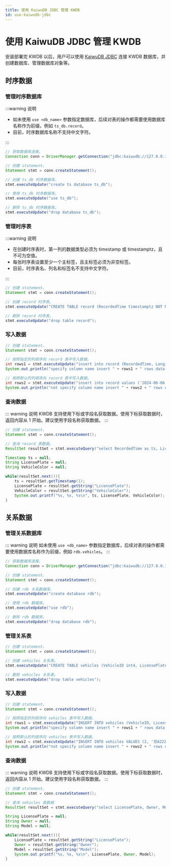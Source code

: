 ```yaml
---
title: 使用 KaiwuDB JDBC 管理 KWDB
id: use-kaiwudb-jdbc
---
```


# 使用 KaiwuDB JDBC 管理 KWDB

安装部署完 KWDB 以后，用户可以使用 [KaiwuDB JDBC](../../development/connect-kaiwudb/java/connect-jdbc.md) 连接 KWDB 数据库，并创建数据库、管理数据库对象等。

## 时序数据

### 管理时序数据库

:::warning 说明

- 如未使用 `use <db_name>` 参数指定数据库，后续对表的操作都需要使用数据库名称作为前缀，例如 `ts_db.record`。
- 目前，时序数据库名称不支持中文字符。

:::

```java
// 获取数据库连接。
Connection conn = DriverManager.getConnection("jdbc:kaiwudb://127.0.0.1:26257/defaultdb?user=root&password=123");

// 创建 statement。
Statement stmt = conn.createStatement();

// 创建 ts_db 时序数据库。
stmt.executeUpdate("create ts database ts_db");

// 使用 ts_db 时序数据库。
stmt.executeUpdate("use ts_db");

// 删除 ts_db 时序数据库。
stmt.executeUpdate("drop database ts_db");
```

### 管理时序表

:::warning 说明

- 在创建时序表时，第一列的数据类型必须为 timestamp 或 timestamptz，且不可为空值。
- 每张时序表设置至少一个主标签，且主标签必须为非空标签。
- 目前，时序表名、列名和标签名不支持中文字符。

:::

```java
// 创建 statement。
Statement stmt = conn.createStatement();

// 创建 record 时序表。
stmt.executeUpdate("CREATE TABLE record (RecordedTime timestamptz NOT NULL, Longitude float, Latitude float, EngineRPM int) TAGs (LicensePlate varchar(10) NOT NULL, VehicleColor varchar(10)) PRIMARY TAGS (LicensePlate)");

// 删除 record 时序表。
stmt.executeUpdate("drop table record");
```

### 写入数据

```java
// 创建 statement。
Statement stmt = conn.createStatement();

// 按照指定的列顺序向 record 表中写入数据。
int rows1 = stmt.executeUpdate("insert into record (RecordedTime, Longitude, Latitude, EngineRPM, LicensePlate, VehicleColor) values ('2024-06-06 10:00:00', 40.2, 116.2, 3000, '京A11111', '黑')");
System.out.println("specify column name insert " + rows1 + " rows data.");

// 按照默认的列顺序向 record 表中写入数据。
int rows2 = stmt.executeUpdate("insert into record values ('2024-06-06 10:00:01', 39.3, 116.1, 0, '京A22222', '白')");
System.out.println("not specify column name insert " + rows2 + " rows data.");
```

### 查询数据

::: warning 说明
KWDB 支持使用下标或字段名获取数据。使用下标获取数据时，返回内容从 1 开始。建议使用字段名称获取数据。
:::

```java
// 创建 statement。
Statement stmt = conn.createStatement();

// 查询 record 表数据。
ResultSet resultSet = stmt.executeQuery("select RecordedTime as ts, LicensePlate, VehicleColor from record");

Timestamp ts = null;
String LicensePlate = null;
String VehicleColor = null;

while(resultSet.next()){
    ts = resultSet.getTimestamp(1);
    LicensePlate = resultSet.getString("LicensePlate");
    VehicleColor = resultSet.getString("VehicleColor");
    System.out.printf("%s, %s, %s\n", ts, LicensePlate, VehicleColor);
}
```

## 关系数据

### 管理关系数据库

::: warning 说明
如未使用 `use <db_name>` 参数指定数据库，后续对表的操作都需要使用数据库名称作为前缀，例如 `rdb.vehicles`。
:::

```java
// 获取数据库连接。
Connection conn = DriverManager.getConnection("jdbc:kaiwudb://127.0.0.1:26257/defaultdb?user=root&password=123");

// 创建 statement。
Statement stmt = conn.createStatement();

// 创建 rdb 关系数据库。
stmt.executeUpdate("create database rdb");

// 使用 rdb 数据库。
stmt.executeUpdate("use rdb");

// 删除 rdb 数据库。
stmt.executeUpdate("drop database rdb");
```

### 管理关系表

```java
// 创建 statement。
Statement stmt = conn.createStatement();

// 创建 vehicles 关系表。
stmt.executeUpdate("CREATE TABLE vehicles (VehicleID int4, LicensePlate varchar(10), Owner varchar(10), Model varchar(50), Year int4)");

// 删除 vehicles 关系表。
stmt.executeUpdate("drop table vehicles");
```

### 写入数据

```java
// 创建 statement。
Statement stmt = conn.createStatement();

// 按照指定的列顺序向 vehicles 表中写入数据。 
int rows1 = stmt.executeUpdate("INSERT INTO vehicles (VehicleID, LicensePlate, Owner, Model, Year) VALUES (1, '京A11111', '李明', '奔驰', 2020)");
System.out.println("specify column name insert " + rows1 + " rows data.");

// 按照默认的列顺序向 vehicles 表中写入数据。
int rows2 = stmt.executeUpdate("INSERT INTO vehicles VALUES (2, '京A22222', '赵志', '别克', 2022)");
System.out.println("not specify column name insert " + rows2 + " rows data.");
```

### 查询数据

::: warning 说明
KWDB 支持使用下标或字段名获取数据。使用下标获取数据时，返回内容从 1 开始。建议使用字段名称获取数据。
:::

```java
// 创建 statement。
Statement stmt = conn.createStatement();

// 查询 vehicles 表数据
ResultSet resultSet = stmt.executeQuery("select LicensePlate, Owner, Model from vehicles");

String LicensePlate = null;
String Owner = null;
String Model = null;

while(resultSet.next()){
    LicensePlate = resultSet.getString("LicensePlate");
    Owner = resultSet.getString("Owner");
    Model = resultSet.getString("Model");
    System.out.printf("%s, %s, %s\n", LicensePlate, Owner, Model);
}
```
